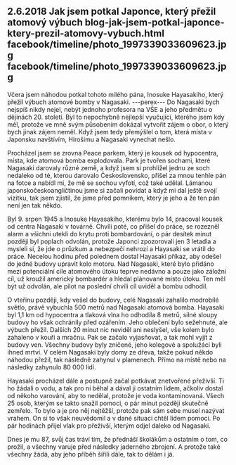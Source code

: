 2.6.2018
Jak jsem potkal Japonce, který přežil atomový výbuch
blog-jak-jsem-potkal-japonce-ktery-prezil-atomovy-vybuch.html
facebook/timeline/photo_1997339033609623.jpg
facebook/timeline/photo_1997339033609623.jpg
--------------

Včera jsem náhodou potkal tohoto milého pána, Inosuke Hayasakiho, který přežil výbuch atomové bomby v Nagasaki.
---perex---
Do Nagasaki bych nejspíš nikdy nejel, nebýt jednoho profesora na VŠE a jeho předmětu o dějinách 20. století. Byl to nepochybně nejlepší vyučující, kterého jsem kdy měl, protože ve mně svým působením dokázal vytvořit zájem o obor, o který bych jinak zájem neměl. Když jsem tedy přemýšlel o tom, která místa v Japonsku navštívím, Hirošimu a Nagasaki vynechat nešlo.

Procházel jsem se zrovna Peace parkem, který je kousek od hypocentra, místa, kde atomová bomba explodovala. Park je tvořen sochami, které Nagasaki darovaly různé země, a když jsem si prohlížel jednu ze soch nedaleko od té, kterou darovalo Československo, přišel za mnou tenhle pán na fotce a nabídl mi, že mě se sochou vyfotí, což také udělal. Lámanou japonskočeskoangličtinou jsme si začali povídat a když mi dal ještě svojí vizitku, tak jsem zjistil, že jsme před pomníkem, který je jeho a že ten pán není jen tak někdo.

Byl 9. srpen 1945 a Inosuke Hayasakiho, kterému bylo 14, pracoval kousek od centra Nagasaki v továrně. Chvíli poté, co přišel do práce, se rozezněl alarm a všichni utekli do krytu proti bombardování, o pár desítek minut později byl poplach odvolán, protože Japonci zpozorovali jen 3 letadla a mysleli si, že jde o průzkum a nebezpečí nehrozí a Hayasaki se vrátil do práce. Necelou hodinu před polednem dostal Hayasaki příkaz, aby odešel do jedné budovy upravit kolo motoru. Nad Nagasaki, které bylo přidáno mezi potenciální cíle atomového útoku teprve nedávno a pouze jako záložní cíl, už kroužil americký bombardér a hledal plánované místo útoku. Ten měl být už odvolán, ale pilot na poslední chvíli cíl uviděl a bombu odhodil.

O vteřinu později, kdy vešel do budovy, celé Nagasaki zahalilo modrobílé světlo, právě vybuchla 500 metrů nad Nagasaki atomová bomba. Hayasaki byl 1,1 km od hypocentra a tlaková vlna ho odhodila 8 metrů, silné sloupy budovy ho však ochránily před ozářením. Jeho oblečení bylo sežehnuté, ale výbuch přežil. Dalších 20 minut nic neviděl ani neslyšel, vše kolem bylo zahaleno v kouři a mračnu. Pak se začalo vyjasňovat, a tak mohl vyjít z budovy ven. Všechny budovy byly zničené, jeho kolegové a spolužáci byli ihned mrtví. V celém Nagasaki byly domy ze dřeva, takže pokud někdo náhodou přežil, tak následně zahynul v plamenech. Přímo na místě nebo na následky zahynulo 80 000 lidí.

Hayasaki procházel dále a postupně začal potkávat znetvořené přeživší. Ti ho žádali o vodu, a tak pro ní běhal a dával ji ostatním lidem, ačkoliv dostal od někoho varování, aby to nedělal, protože je voda kontaminovaná. Všech 25 osob, kterým se takto snažil pomoci, o pár minut později skutečně zemřelo. To bylo a je pro něj nejtěžší, protože pak sám sebe musel nazývat vrahem. On si to však neuvědomil a v dané situaci chtěl lidem pomoci. Po pár hodinách přijel vlak pro přeživší, kterým odjel daleko od Nagasaki.

Dnes je mu 87, svůj čas tráví tím, že přednáší školákům a ostatním o tom, co prožil, a všechny varuje před následky jaderného zbrojení. A protože také všechny žádá, aby jeho příběh šířili dále, tak to dělám i já.
